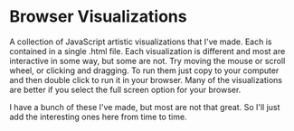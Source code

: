 # Browser Visualizations
A collection of JavaScript artistic visualizations that I've made. Each is contained in a single .html file. Each visualization is different and most are interactive in some way, but some are not. Try moving the mouse or scroll wheel, or clicking and dragging. To run them just copy to your computer and then double click to run it in your browser. Many of the visualizations are better if you select the full screen option for your browser. 

I have a bunch of these I've made, but most are not that great. So I'll just add the interesting ones here from time to time.
